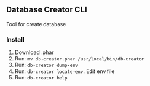 ## Database Creator CLI

Tool for create database

### Install

1. Download .phar
2. Run: `mv db-creator.phar /usr/local/bin/db-creator`
3. Run: `db-creator dump-env`
4. Run: `db-creator locate-env`. Edit env file
5. Run: `db-creator help`
